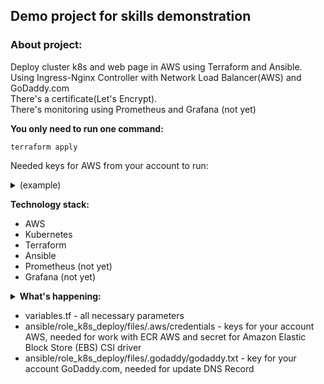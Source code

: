 ## <b>Demo project for skills demonstration</b>

### About project: 
Deploy cluster k8s and web page in AWS using Terraform and Ansible.<br /> 
Using Ingress-Nginx Controller with Network Load Balancer(AWS) and GoDaddy.com<br />
There's a certificate(Let's Encrypt).<br />
There's monitoring using Prometheus and Grafana (not yet)<br />

**You only need to run one command:** 
```
terraform apply 
```
Needed keys for AWS from your account to run:<br />
<details><summary>(example)</summary>
export AWS_ACCESS_KEY_ID=<br />
export AWS_SECRET_ACCESS_KEY=<br />
</details>

**Technology stack:**
- AWS
- Kubernetes
- Terraform
- Ansible
- Prometheus (not yet)
- Grafana (not yet)

<details><summary>
<b>What's happening:</b>
</summary>
__1. Terrafrom__<br />
--- Creating <em>VPC</em>, <em>Subnet</em>, <em>ECR</em>, <em>Instances</em>, <em>NLB</em> etc in AWS.<br /> 
--- Creating necessary files for Ansible.<br /> 
--- Then Ansible runs.<br />
2. Ansible<br />
--- Deploing cluster k8s with CRI-O.<br />
--- Install Ingress-Nginx Controller.<br />
--- Build and push image in AWS ECR.<br />
--- Install Cert-manager.<br />
--- Deploing our web(simple - 1 html) using Helm.<br />
--- Updating DNS Records in GoDaddy.<br />
--- Deploing Prometheus.<br />
</details>


- variables.tf - all necessary parameters
- ansible/role_k8s_deploy/files/.aws/credentials - keys for your account AWS, needed for work with ECR AWS and secret for Amazon Elastic Block Store (EBS) CSI driver
- ansible/role_k8s_deploy/files/.godaddy/godaddy.txt - key for your account GoDaddy.com, needed for update DNS Record
